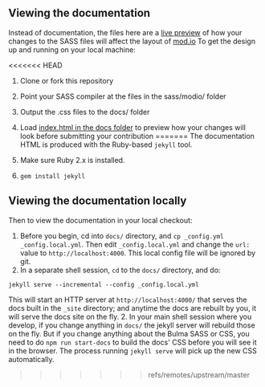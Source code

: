 ## Viewing the documentation
Instead of documentation, the files here are a [live preview](https://design.mod.io) of how your changes to the SASS files will affect the layout of [mod.io](https://mod.io)
To get the design up and running on your local machine:

<<<<<<< HEAD
1. Clone or fork this repository
2. Point your SASS compiler at the files in the sass/modio/ folder
3. Output the .css files to the docs/ folder
4. Load [index.html in the docs folder](https://design.mod.io) to preview how your changes will look before submitting your contribution
=======
The documentation HTML is produced with the Ruby-based `jekyll` tool.

1. Make sure Ruby 2.x is installed.
2. `gem install jekyll`

## Viewing the documentation locally

Then to view the documentation in your local checkout:

1. Before you begin, cd into `docs/` directory, and `cp _config.yml _config.local.yml`. Then edit `_config.local.yml` and change the `url:` value to `http://localhost:4000`. This local config file will be ignored by git.
1. In a separate shell session, `cd` to the `docs/` directory, and do:
```
jekyll serve --incremental --config _config.local.yml
```
This will start an HTTP server at `http://localhost:4000/` that serves the docs built in the `_site` directory; and anytime the docs are rebuilt by you, it will serve the docs site on the fly.
2. In your main shell session where you develop, if you change anything in `docs/` the jekyll server will rebuild those on the fly. But if you change anything about the Bulma SASS or CSS, you need to do `npm run start-docs` to build the docs' CSS before you will see it in the browser. The process running `jekyll serve` will pick up the new CSS automatically.

>>>>>>> refs/remotes/upstream/master
